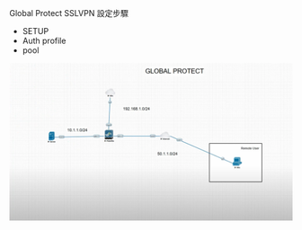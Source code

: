  Global Protect SSLVPN 設定步驟
- SETUP
- Auth profile
- pool

![架構圖](https://github.com/MarxChen/pa_gp_sslvpn_configure_procedure/blob/main/photo/0_Topology%202022-03-09%2009.27.26.png)

